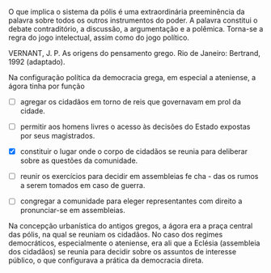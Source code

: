 

O que implica o sistema da pólis é uma extraordinária preeminência da palavra sobre todos os outros instrumentos do poder. A palavra constitui o debate contraditório, a discussão, a argumentação e a polêmica. Torna-se a regra do jogo intelectual, assim como do jogo político.

VERNANT, J. P. As origens do pensamento grego. Rio de Janeiro: Bertrand, 1992 (adaptado).

Na configuração política da democracia grega, em especial a ateniense, a ágora tinha por função



- [ ] agregar os cidadãos em torno de reis que governavam em prol da cidade.
- [ ] permitir aos homens livres o acesso às decisões do Estado expostas por seus magistrados.
- [x] constituir o lugar onde o corpo de cidadãos se reunia para deliberar sobre as questões da comunidade.
- [ ] reunir os exercícios para decidir em assembleias fe cha - das os rumos a serem tomados em caso de guerra.
- [ ] congregar a comunidade para eleger representantes com direito a pronunciar-se em assembleias.


Na concepção urbanística do antigos gregos, a ágora era a praça central das pólis, na qual se reuniam os cidadãos. No caso dos regimes democráticos, especialmente o ateniense, era ali que a Eclésia (assembleia dos cidadãos) se reunia para decidir sobre os assuntos de interesse público, o que configurava a prática da democracia direta.

        